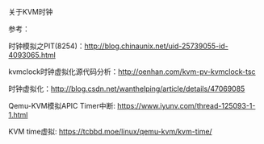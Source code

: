 关于KVM时钟

参考：

时钟模拟之PIT(8254)：http://blog.chinaunix.net/uid-25739055-id-4093065.html

kvmclock时钟虚拟化源代码分析：http://oenhan.com/kvm-pv-kvmclock-tsc

时钟虚拟化：http://blog.csdn.net/wanthelping/article/details/47069085

Qemu-KVM模拟APIC Timer中断: https://www.iyunv.com/thread-125093-1-1.html

KVM time虚拟: https://tcbbd.moe/linux/qemu-kvm/kvm-time/